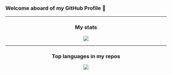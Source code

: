### Welcome aboard of my GitHub Profile 👋

---
<h3 align="center">My stats</h3>
<p align="center">
  <img src="https://github-readme-stats.vercel.app/api?username=treoa&include_all_commits=true&count_private=true&show_icons=true&theme=buefy&custom_title=💻+Treo's+magic+on+GitHub&bg_color=20,#fdfbfb,#ebedee">
</p>

---
<h3 align="center">Top languages in my repos</h3>

<p align="center">
  <img src="https://github-readme-stats.vercel.app/api/top-langs/?username=treoa&layout=compact&custom_title=💻+Treo's+top+languages+used">
</p>


<!--
- 🔭 I’m currently working on ...
- 🌱 I’m currently learning ...
- 👯 I’m looking to collaborate on ...
- 🤔 I’m looking for help with ...
- 💬 Ask me about ...
- 📫 How to reach me: ...
- 😄 Pronouns: ...
- ⚡ Fun fact: ...
-->
